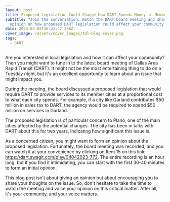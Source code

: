 ```yaml
---
layout: post
title: Proposed Legislation Could Change How DART Spends Money in Member Cities
subtitle: "Join the conversation: Watch the DART board meeting and share your
  opinion on how proposed DART legislation could affect your community."
date: 2023-04-05T16:31:47.296Z
cover_image: /assets/cover_images/tdl-blog-cover.png
tags:
  - DART
---
```

Are you interested in local legislation and how it can affect your community? Then you might want to tune in to the latest board meeting of Dallas Area Rapid Transit (DART). It might not be the most entertaining thing to do on a Tuesday night, but it's an excellent opportunity to learn about an issue that might impact you.

During the meeting, the board discussed a proposed legislation that would require DART to provide services to its member cities at a proportional cost to what each city spends. For example, if a city like Garland contributes $50 million in sales tax to DART, the agency would be required to spend $50 million on services in Garland.

The proposed legislation is of particular concern to Plano, one of the main cities affected by the potential changes. The city has been in talks with DART about this for two years, indicating how significant this issue is.

As a concerned citizen, you might want to form an opinion about the proposed legislation. Fortunately, the board meeting was recorded, and you can watch it at your convenience by clicking on Item 15 on this link: <https://dart.swagit.com/play/04042023-772>. The entire recording is an hour long, but if you find it intimidating, you can start with the first 30-40 minutes to form an initial opinion.

This blog post isn't about giving an opinion but about encouraging you to share your thoughts on the issue. So, don't hesitate to take the time to watch the meeting and voice your opinion on this critical matter. After all, it's your community, and your voice matters.